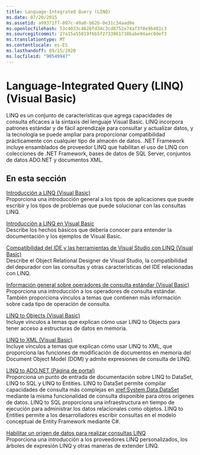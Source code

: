 ```yaml
---
title: Language-Integrated Query (LINQ)
ms.date: 07/20/2015
ms.assetid: a99371f7-097c-49a0-b62b-0e31c34aad0e
ms.openlocfilehash: 53c4033c4626fd34c3cd8752e74af3f8e9b481c3
ms.sourcegitcommit: 27a15a55019f6b5f2733961738babe94aec0def3
ms.translationtype: MT
ms.contentlocale: es-ES
ms.lasthandoff: 09/15/2020
ms.locfileid: "90549947"
---
```

# <a name="language-integrated-query-linq-visual-basic"></a>Language-Integrated Query (LINQ) (Visual Basic)
LINQ es un conjunto de características que agrega capacidades de consulta eficaces a la sintaxis del lenguaje Visual Basic. LINQ incorpora patrones estándar y de fácil aprendizaje para consultar y actualizar datos, y la tecnología se puede ampliar para proporcionar compatibilidad prácticamente con cualquier tipo de almacén de datos.  .NET Framework incluye ensamblados de proveedor LINQ que habilitan el uso de LINQ con colecciones de .NET Framework, bases de datos de SQL Server, conjuntos de datos ADO.NET y documentos XML.  
  
## <a name="in-this-section"></a>En esta sección  
 [Introducción a LINQ (Visual Basic)](introduction-to-linq.md)  
 Proporciona una introducción general a los tipos de aplicaciones que puede escribir y los tipos de problemas que puede solucionar con las consultas LINQ.  
  
 [Introducción a LINQ en Visual Basic](getting-started-with-linq.md)  
 Describe los hechos básicos que debería conocer para entender la documentación y los ejemplos de Visual Basic.  
  
 [Compatibilidad del IDE y las herramientas de Visual Studio con LINQ (Visual Basic)](visual-studio-ide-and-tools-support-for-linq.md)  
 Describe el Object Relational Designer de Visual Studio, la compatibilidad del depurador con las consultas y otras características del IDE relacionadas con LINQ.  
  
 [Información general sobre operadores de consulta estándar (Visual Basic)](standard-query-operators-overview.md)  
 Proporciona una introducción a los operadores de consulta estándar. También proporciona vínculos a temas que contienen más información sobre cada tipo de operación de consulta.  
  
 [LINQ to Objects (Visual Basic)](linq-to-objects.md)  
 Incluye vínculos a temas que explican cómo usar LINQ to Objects para tener acceso a estructuras de datos en memoria.  
  
 [LINQ to XML (Visual Basic)](../../../../standard/linq/linq-xml-overview.md)  
 Incluye vínculos a temas que explican cómo usar LINQ to XML, que proporciona las funciones de modificación de documentos en memoria del Document Object Model (DOM) y admite expresiones de consulta de LINQ.  
  
 [LINQ to ADO.NET (Página de portal)](linq-to-adonet-portal-page.md)  
 Proporciona un punto de entrada de documentación sobre LINQ to DataSet, LINQ to SQL y LINQ to Entities. LINQ to DataSet permite compilar capacidades de consulta más complejas en <xref:System.Data.DataSet> mediante la misma funcionalidad de consulta disponible para otros orígenes de datos. LINQ to SQL proporciona una infraestructura en tiempo de ejecución para administrar los datos relacionales como objetos. LINQ to Entities permite a los desarrolladores escribir consultas en el modelo conceptual de Entity Framework mediante C#.  
  
 [Habilitar un origen de datos para realizar consultas LINQ](enabling-a-data-source-for-linq-querying.md)  
 Proporciona una introducción a los proveedores LINQ personalizados, los árboles de expresión LINQ y otras maneras de extender LINQ.
